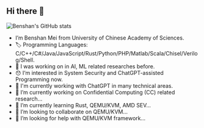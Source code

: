 ## Hi there 👋

![Benshan's GitHub stats](https://github-readme-stats.vercel.app/api?username=mbs0221&show_icons=true&theme=transparent)

- I’m Benshan Mei from University of Chinese Academy of Sciences.
- 🏷️ Programming Languages: C/C++/C#/Java/JavaScript/Rust/Python/PHP/Matlab/Scala/Chisel/Verilog/Shell.
- 🤣 I was working on in AI, ML related researches before.
- 😯 I‘m interested in System Security and ChatGPT-assisted Programming now.
- 🤫 I'm currently working with ChatGPT in many technical areas.
- 🔭 I’m currently working on Confidential Computing (CC) related research...
- 🌱 I’m currently learning Rust, QEMU/KVM, AMD SEV...
- 👯 I’m looking to collaborate on QEMU/KVM...
- 🤔 I’m looking for help with QEMU/KVM framework...
<!-- - 💬 Ask me about ... -->
<!-- - 📫 How to reach me: ... -->
<!-- - 😄 Pronouns: ... -->
<!-- - ⚡ Fun fact: ... -->
